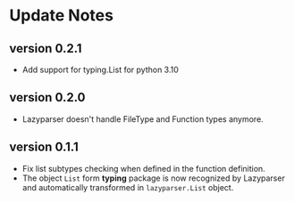 # Update Notes

## version 0.2.1

* Add support for typing.List for python 3.10

## version 0.2.0

* Lazyparser doesn't handle FileType and Function types anymore.

## version 0.1.1

* Fix list subtypes checking when defined in the function definition.
* The object `List` form **typing** package is now recognized by Lazyparser and automatically transformed in ``lazyparser.List`` object.

